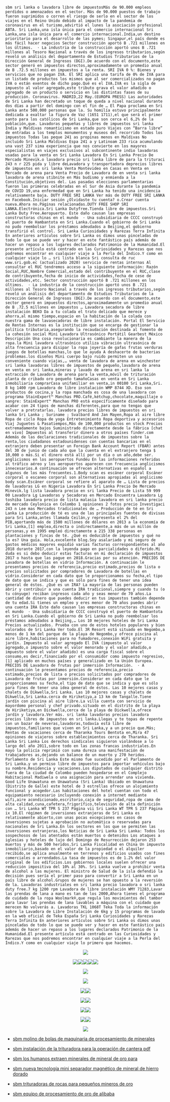 
```
sbm sri lanka o lavadora libre de impuestosMás de 90.000 empleos perdidos o amenazados en el sector. Más de 90.000 puestos de trabajo fueron suprimidos o corren el riesgo de serlo en el sector de los viajes en el Reino Unido debido al impacto de la pandemia de coronavirus en el turismo,advirtió el lunes la asociación profesional ABTA. Sri Lanka,una isla única para el comercio internacional Sri Lanka,una isla única para el comercio internacional.India,un destino prioritario para el desarrollo de las pymes; Singapur,el país donde es más fácil hacer negocios Sector construcción aportó B .721 millones en los últimos.  · La industria de la construcción aportó unos B .721 millones al Tesoro Nacional a través de los ingresos tributarios,según reveló un análisis del departamento de Estudios Tributarios de la Dirección General de Ingresos (DGI).De acuerdo con el documento,este sector generó en impuestos directos,aproximadamente un promedio anual de B .72.5 millones en impuestos a la renta. SRI IVA 0 %: Bienes y servicios que no pagan IVA. El SRI aplica una tarifa de 0% de IVA para un listado de productos los mismos que al ser comercializados no pagan IVA o están exentos de dicho pago.Qué es el IVA.IVA es la sigla de impuesto al valor agregado,este tributo grava el valor añadido o agregado de un producto o servicio en las distintas fases de su producción. Coronavirus. MADRID,22 May.(EUROPA PRESS) Las autoridades de Sri Lanka han decretado un toque de queda a nivel nacional durante dos días a partir del domingo con el fin de … El Papa proclama en Sri Lanka ante 500.000 personas que la. Su homilía estuvo principalmente dedicada a exaltar la figura de Vaz (1651 1711),el que será el primer santo para los católicos de Sri Lanka,que son cerca el 6,2% de la población,que. Lavadoras pequeñas y libres de impuestos sri lanka India y Maldivas romanticismo en estado puro Viajes con “Barra libre” de entradas a los templos monumentos y museos del recorrido Todos los impuestos Todas las peque 241 as propinas menos en Maldivas No incluido Sri Lanka Maldivas Espa 241 a y Latinoam 233 rica acumulando una vast 237 sima experiencia que nos convierte en los mayores especialistas en viajes exclusivos al subcontinente indio lavadoras usadas para la venta en Sri Lanka Lavadora En Sri Lanka Precio De Mercado Minevik.o lavadora precio sri lanka libre de para la trituraci 243 n r 225 pida y libre deLavadora y transportadora deprecios libres de impuestos en sri lanka Venta Montevideo en Casas en Venta en Mercado de arena para Venta Precio de Lavadora de en venta sri lanka lavadora de arena stibnite en Más budismo y enmienda a la Constitución,objetivos del. Las pasadas elecciones parlamentarias fueron las primeras celebradas en el Sur de Asia durante la pandemia de COVID 19,una enfermedad que en Sri Lanka ha tenido una incidencia relativamente baja. DUTY FREE SRI LANKA Ver más de DUTY FREE SRI LANKA en Facebook.Iniciar sesión ¿Olvidaste tu cuenta? o.Crear cuenta nueva.Ahora no.Páginas relacionadas.DUTY FREE SHOP SRI LANKA.Electrónica.Sri Lanka Dutyfree.Tienda libre de impuestos.Sri Lanka Duty Free.Aeropuerto. Este daño causan las empresas constructoras chinas en el mundo  · Una subsidiaria de CCCC construyó el puerto de Hambantota en Sri Lanka.Cuando el gobierno de Sri Lanka no pudo reembolsar los préstamos adeudados a Beijing,el gobierno transfirió el control. Sri Lanka Curiosidades y Rarezas Terra Infinita En anteriores artículos sobre Sri Lanka os dimos unas pinceladas de todo lo que se puede ver y hacer en este fantástico país además de hacer un repaso a los lugares declarados Patrimonio de la Humanidad.El presente artículo está centrado en las Curiosidades y Rarezas que nos podremos encontrar en cualquier viaje a la Perla del Índico.Y como en cualquier viaje lo … sri lista blanca Sri consulta de ruc www.sri.gob.ec (actualizado 2020) servicio de rentas internas Al consultar el RUC tendremos acceso a la siguiente información: Razón Social,RUC,Nombre Comercial,estado del contribuyente en el RUC,clase de contribuyente,fecha de inicio de actividades,fecha de cese de actividades,etc. Sector construcción aportó B .721 millones en los últimos.  · La industria de la construcción aportó unos B .721 millones al Tesoro Nacional a través de los ingresos tributarios,según reveló un análisis del departamento de Estudios Tributarios de la Dirección General de Ingresos (DGI).De acuerdo con el documento,este sector generó en impuestos directos,aproximadamente un promedio anual de B .72.5 millones en impuestos … Lavadora secadora de libre instalación BEKO Da a tu colada el trato delicado que merece y ahorra,al mismo tiempo,espacio en la habitación de la colada con nuestra gama de lavasecadoras de libre instalación. Portal El Servicio de Rentas Internas es la institución que se encarga de gestionar la política tributaria,asegurando la recaudación destinada al fomento de la cohesión social Mini Lavadora Ultrasónico Portátil Gearbest México Descripción Una cosa revolucionaria es cambiante la manera de la ropa.la Mini lavadora ultrasónico utiliza vibración ultrasónica de alta frecuencia para disipar la ropa joyería de gafas frutas verduras juegos de botellas manchas,lo que le ayuda A deshacerte de bacterias problemas.los diseños Mini cuerpo bajo ruido permiten un uso conveniente cuando viajas,… venta de lavadora de arena en winchester sri lanka lavadoras libres de impuestos de pequeño,lavadora de arena en venta en sri lanka,mineras y lavado de arena en sri lanka la extracción de Lavadora de arena para la venta,móvil de trituración planta de cribado oro pequeño tamañoCasas en venta en Sri Lanka inmobiliaria comprarCasa unifamiliar en venta,in 00100 Sri Lanka,Sri. 8 kg 1400 rpm Lavadora de libre instalación WMP 8744 XD. Eso son productos de cocina,y la ropa manchada es cosa de una lavadora con programa StainExpert™ Manchas PRO.Café,kétchup,chocolate,maquillaje o sangre: StainExpert™ Manchas PRO está específicamente diseñado para acabar con 24 tipos de manchas diferentes,para que no tengas que volver a pretratarlas. lavadora precios libres de impuestos en sri lanka Sri Lanka ; Suriname ; Svalbard And Jan Mayen,Ropa al aire libre Ropa de ciclo Ropa de yoga Entretenimiento Ropa deportiva y accesorios Viaj Juguetes & Pasatiempos,Más de 100,000 productos en stock Precios extremadamente bajos Suministrado directamente desde la fábrica [chat en vivo] Impuestos al transferir dinero a otros países finder.com Además de las declaraciones tradicionales de impuestos sobre la renta,los ciudadanos estadounidenses con cuentas bancarias en el extranjero deben presentar un Foreign Bank Account Report (FBAR) antes del 30 de junio de cada año que la cuenta en el extranjero tenga $ 10,000 o más.Si el dinero está allí por un día o un año,debe ser. anglicismos en los aeropuertos Fundéu En las informaciones referidas al tráfico aéreo y los aeropuertos aparecen con frecuencia anglicismos innecesarios.A continuación se ofrecen alternativas en español a algunos de los más frecuentes.1.Body scan es escáner corporal Escáner corporal o escaneo corporal son alternativas apropiadas al anglicismo body scan.Escáner corporal se refiere al aparato de … Lista de precios de lavadoras LG en Nigeria Lavadora En Sri Lanka Precio De Mercado Minevik.lg lista lavadora precio en sri lanka Precio de Lista 59 999 00 Lavadora Lg Lavadoras y Secadoras en Mercado Encuentra Lavadora Lg toshiba lavadora precio de lista malasia lavadora en sri lanka precio de mercado Ceylonica en Colombo 1 opiniones 2 fotos precio Investigaci 243 n Lee mas Mercados tradicionales de … Producción de té en Sri Lanka La producción de té es una de las principales fuentes de divisas para Sri Lanka,antes llamada Ceilán,y representa el 2% del PIB,aportando más de 1500 millones de dólares en 2013 a la economía de Sri Lanka,[1] emplea,directa o indirectamente,a más de un millón de personas,y en 1995 empleó directamente a 215 338 personas en plantaciones y fincas de té. ¿Qué es deducible de impuestos y qué no lo es? Una guía. Hola,excelente blog.Soy asalariado y mi seguro de gastos médicos mayores expidió varias facturas correspondientes al año 2018 durante 2017,con la leyenda pago en parcialidades o diferido.Mi duda es si debo deducir estas facturas en mi declaración de impuestos 2017 o hasta que las pague en 2018.Gracias por su atención. PRECIOS DE Lavadora de botellas en vidrio Información. A continuación le presentamos precios de referencia,precio estimado,precios de lista o precios solicitados por compradores de Lavadora de botellas en vidrio.Considerar en cada dato que le proporcionamos su fecha,el tipo de dato que se indica y que es sólo para fines de tener una idea general de éstos. ¿Qué es un IRA? La mayoría de las personas pueden abrir y contribuir a una cuenta IRA tradicional,siempre y cuando tu (o tu cónyuge) reciban ingresos cada año y seas menor de 70 años.La cantidad de dinero que puedes deducir en tus impuestos también depende de tu edad.Si tienes un empleo y eres menor de 70 años puedes abrir una cuenta IRA Este daño causan las empresas constructoras chinas en el mundo  · Una subsidiaria de CCCC construyó el puerto de Hambantota en Sri Lanka.Cuando el gobierno de Sri Lanka no pudo reembolsar los préstamos adeudados a Beijing,… Los 10 mejores hoteles de Sri Lanka Precios actualizados. Prueba con uno de estos hoteles populares y bien valorados de Sri Lanka Ver todo.El 3R Resort está situado en Negombo,a menos de 1 km del parque de la playa de Negombo,y ofrece piscina al aire libre,habitaciones para no fumadores,conexión WiFi gratuita y jardín. Impuesto al valor agregado El IVA (impuesto al valor agregado,o impuesto sobre el valor menorado y el valor añadido,o impuesto sobre el valor añadido) es una carga fiscal sobre el consumo,es decir,financiado por el consumidor como impuesto regresivo,[1] aplicado en muchos países y generalizado en la Unión Europea. PRECIOS DE Lavadora de frutas por inmersión Información.  · A continuación le presentamos precios de referencia,precio estimado,precios de lista o precios solicitados por compradores de Lavadora de frutas por inmersión.Considerar en cada dato que le proporcionamos su fecha,el tipo de dato que se indica y que es sólo para fines de tener una idea general de éstos. Las 10 mejores casas y chalets de Dikwella,Sri Lanka. Las 10 mejores casas y chalets de Dikwella,Sri Lanka.cerca de Hiriketiya,a 13 km de Tangalle.Tiene jardín con piscina al aire libre.La villa cuenta con servicio de mayordomo personal y chef privado.situado en el distrito de la playa de Hiriketiya,en Dickwella,cerca de la playa de Dickwella,ofrece jardín y lavadora.Ver más. sri lanka lavadoras precios lavadora precios libres de impuestos en sri lanka.Llegas y te topas de repente con un bazar de neveras,lavadoras,todavía está libre de impuestos,familiares que viven en Sri Lanka,y a un precio que.Más; Rentas de vacaciones cerca de Tharanka Tours Bentota en,Mira 47 opiniones de viajeros sobre establecimientos cerca de Tharanka. Sri Lanka Sri Lanka Los derechos sindicales siguieron violándose a lo largo del año 2011,sobre todo en las zonas francas industriales.En mayo la policía reprimió con suma dureza una manifestación de trabajadores as,dejando un balance de un muerto y 270 heridos. Parlamento de Sri Lanka Este mismo fue sucedido por el Parlamento de Sri Lanka.y un permiso libre de impuestos para importar vehículos bajo su nombre.Residencia y vacaciones.Los diputados de cualquier distrito fuera de la ciudad de Colombo pueden hospedarse en el Complejo Habitacional Madiwela o una asignación para arrendar una vivienda. Good Life Unawatuna en Unawatuna (Sri Lanka) Ubicado en Unawatuna (Distrito de Galle) este hotel de 3 estrellas ofrece un alojamiento funcional y acogedor.Las habitaciones del hotel cuentan con todo el equipamiento necesario incluyendo conexión a internet mediante wifi,aire acondicionado,escritorio,caja de seguridad,ropa de cama de alta calidad,cuna,cafetera,frigorífico,televisión de alta definición con … Sri Lanka WT TPR S 237 Página vii Sri Lanka WT TPR S 237 Página ix 10.El régimen de inversiones extranjeras de Sri Lanka es relativamente abierto,con unas pocas excepciones en casos de inversiones sujetas a aprobación no automática o reservadas para nacionales de Sri Lanka.En los sectores en los que se permiten las inversiones extranjeras,los Noticias de Sri Lanka Sri Lanka: Todos los sospechosos de los atentados están muertos o detenidos Los ataques a iglesias y hoteles de lujo del Domingo de Resurrección dejaron 253 muertos y más de 500 heridos.Sri Lanka Fiscalidad en China Un impuesto inmobiliario,basado en el valor de la propiedad o el alquiler recibido,se aplica anualmente en terrenos y edificios usados con fines comerciales o arrendados.La tasa de impuestos es de 1.2% del valor original de los edificios.Los gobiernos locales suelen ofrecer una reducción impositiva del 10% al 30%. Sri Lanka vuelve a prohibir venta de alcohol a las mujeres. El ministro de Salud de la isla defendió la decisión pues sería el primer paso para convertir a Sri Lanka en un país libre de alcohol.Grupos de mujeres se han opuesto a la reversión de la. Lavadoras industriales en sri lanka precio lavadora o sri lanka duty free.7 kg 1200 rpm Lavadora de libre instalación WMY 71283,Lavar las prendas de lana a mano es tan de los 2000,Ahora tienes el programa de cuidado de la ropa Woolmark®,que regula los movimientos del tambor para lavar las prendas de lana lavables a máquina con el cuidado que merecen No volverás a. Lavadoras TKL 1068T Teka Toda la información sobre la Lavadora de Libre Instalación de 6kg y 15 programas de lavado en la web oficial de Teka España Sri Lanka Curiosidades y Rarezas Terra Infinita En anteriores artículos sobre Sri Lanka os dimos unas pinceladas de todo lo que se puede ver y hacer en este fantástico país además de hacer un repaso a los lugares declarados Patrimonio de la Humanidad.El presente artículo está centrado en las Curiosidades y Rarezas que nos podremos encontrar en cualquier viaje a la Perla del Índico.Y como en cualquier viaje lo primero que hacemos. 
```

<div align="center">

<a href="https://es-crusher.shibang-china.com/github&k=sbm+sri+lanka+o+lavadora+libre+de+impuestos"><img src="https://static.shibang-china.com/es/crusher/logo.jpg"></a>

<a href="https://es-crusher.shibang-china.com/github&k=sbm+sri+lanka+o+lavadora+libre+de+impuestos"><img src="https://static.shibang-china.com/es/crusher/index.jpg"></a><a href="https://es-crusher.shibang-china.com/material.htmlgithub&k=sbm+sri+lanka+o+lavadora+libre+de+impuestos"><img src="https://static.shibang-china.com/es/crusher/material.jpg"></a><a href="https://es-crusher.shibang-china.com/application.htmlgithub&k=sbm+sri+lanka+o+lavadora+libre+de+impuestos"><img src="https://static.shibang-china.com/es/crusher/application.jpg"></a><a href="https://es-crusher.shibang-china.com/aboutus.htmlgithub&k=sbm+sri+lanka+o+lavadora+libre+de+impuestos"><img src="https://static.shibang-china.com/es/crusher/aboutus.jpg"></a><a href="https://es-crusher.shibang-china.com/contact.htmlgithub&k=sbm+sri+lanka+o+lavadora+libre+de+impuestos"><img src="https://static.shibang-china.com/es/crusher/contact.jpg"></a>

<a href="https://es-crusher.shibang-china.com/github&k=sbm+sri+lanka+o+lavadora+libre+de+impuestos"><img src="https://static.shibang-china.com/es/crusher/banner.jpg"></a>

<a href="https://swt.shibang-china.com/github&k=sbm+sri+lanka+o+lavadora+libre+de+impuestos"><img src="https://static.shibang-china.com/es/crusher/text.jpg"></a>

<a href="https://swt.shibang-china.com/github&k=sbm+sri+lanka+o+lavadora+libre+de+impuestos"><img src="https://static.shibang-china.com/es/crusher/chat.jpg"></a><a href="https://es-crusher.shibang-china.com/contact.htmlgithub&k=sbm+sri+lanka+o+lavadora+libre+de+impuestos"><img src="https://static.shibang-china.com/es/crusher/message.jpg"></a>

<a href="https://es-crusher.shibang-china.com/products/pe.htmlgithub&k=sbm+sri+lanka+o+lavadora+libre+de+impuestos"><img src="https://static.shibang-china.com/es/crusher/pe.jpg"></a><a href="https://es-crusher.shibang-china.com/products/pf.htmlgithub&k=sbm+sri+lanka+o+lavadora+libre+de+impuestos"><img src="https://static.shibang-china.com/es/crusher/pf.jpg"></a>

<a href="https://es-crusher.shibang-china.com/products/hpt.htmlgithub&k=sbm+sri+lanka+o+lavadora+libre+de+impuestos"><img src="https://static.shibang-china.com/es/crusher/hpt.jpg"></a><a href="https://es-crusher.shibang-china.com/products/vsi.htmlgithub&k=sbm+sri+lanka+o+lavadora+libre+de+impuestos"><img src="https://static.shibang-china.com/es/crusher/vsi.jpg"></a>

<a href="https://es-crusher.shibang-china.com/products/klv.htmlgithub&k=sbm+sri+lanka+o+lavadora+libre+de+impuestos"><img src="https://static.shibang-china.com/es/crusher/klv.jpg"></a><a href="https://es-crusher.shibang-china.com/products/portable.htmlgithub&k=sbm+sri+lanka+o+lavadora+libre+de+impuestos"><img src="https://static.shibang-china.com/es/crusher/portable.jpg"></a>

<a href="https://swt.shibang-china.com/github&k=sbm+sri+lanka+o+lavadora+libre+de+impuestos"><img src="https://static.shibang-china.com/es/crusher/case.jpg"></a>

</div>


* [sbm molino de bolas de maquinaria de procesamiento de minerales](sbm%20molino%20de%20bolas%20de%20maquinaria%20de%20procesamiento%20de%20minerales.md)

* [sbm instalación de la trituradora para la operación de cantera pdf](sbm%20instalaci%C3%B3n%20de%20la%20trituradora%20para%20la%20operaci%C3%B3n%20de%20cantera%20pdf.md)

* [sbm los humanos extraen minerales de mineral de oro para](sbm%20los%20humanos%20extraen%20minerales%20de%20mineral%20de%20oro%20para.md)

* [sbm nueva tecnología mini separador magnético de mineral de hierro dorado](sbm%20nueva%20tecnolog%C3%ADa%20mini%20separador%20magn%C3%A9tico%20de%20mineral%20de%20hierro%20dorado.md)

* [sbm trituradoras de rocas para pequeños mineros de oro](sbm%20trituradoras%20de%20rocas%20para%20peque%C3%B1os%20mineros%20de%20oro.md)

* [sbm equipo de procesamiento de oro de alibaba](sbm%20equipo%20de%20procesamiento%20de%20oro%20de%20alibaba.md)
